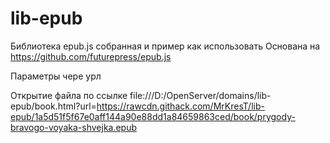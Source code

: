 # lib-epub
Библиотека epub.js собранная и пример как использовать
Основана на https://github.com/futurepress/epub.js

Параметры чере урл

Открытие файла по ссылке
file:///D:/OpenServer/domains/lib-epub/book.html?url=https://rawcdn.githack.com/MrKresT/lib-epub/1a5d51f5f67e0aff144a90e88dd1a84659863ced/book/prygody-bravogo-voyaka-shvejka.epub

